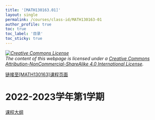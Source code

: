 ```yaml
---
title: '[MATH130163.01]'
layout: single
permalink: /courses/class-id/MATH130163-01
author_profile: true
toc: true
toc_label: '目录'
toc_sticky: true
---
```


<div class='notice--warning'>
	<p><i><a rel='license' href='http://creativecommons.org/licenses/by-nc-sa/4.0/'><img alt='Creative Commons License' style='border-width:0' src='https://i.creativecommons.org/l/by-nc-sa/4.0/88x31.png' /></a><br /> The content of this webpage is licensed under a <a rel='license' href='http://creativecommons.org/licenses/by-nc-sa/4.0/'>Creative Commons Attribution-NonCommercial-ShareAlike 4.0 International License</a>.</i></p>
</div>

<a href='https://fdu-math.github.io/courses/MATH130163'>链接至[MATH130163]课程页面<a>

# 2022-2023学年第1学期

<a href='../courses/syllabus/MATH130163.01-2022-2023-1 (Encrypted).pdf'>课程大纲</a>